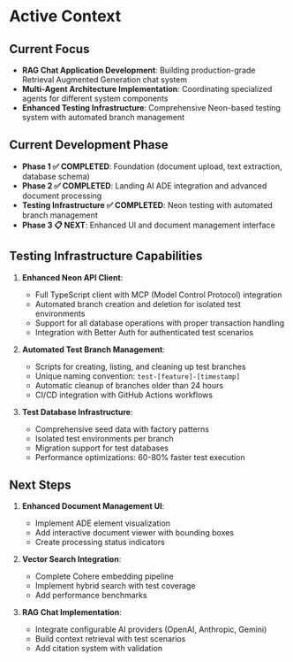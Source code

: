 # Active Context

## Current Focus

- **RAG Chat Application Development**: Building production-grade Retrieval Augmented Generation chat system
- **Multi-Agent Architecture Implementation**: Coordinating specialized agents for different system components
- **Enhanced Testing Infrastructure**: Comprehensive Neon-based testing system with automated branch management

## Current Development Phase

- **Phase 1 ✅ COMPLETED**: Foundation (document upload, text extraction, database schema)
- **Phase 2 ✅ COMPLETED**: Landing AI ADE integration and advanced document processing
- **Testing Infrastructure ✅ COMPLETED**: Neon testing with automated branch management
- **Phase 3 📋 NEXT**: Enhanced UI and document management interface

## Testing Infrastructure Capabilities

1. **Enhanced Neon API Client**:
   - Full TypeScript client with MCP (Model Control Protocol) integration
   - Automated branch creation and deletion for isolated test environments
   - Support for all database operations with proper transaction handling
   - Integration with Better Auth for authenticated test scenarios

2. **Automated Test Branch Management**:
   - Scripts for creating, listing, and cleaning up test branches
   - Unique naming convention: `test-[feature]-[timestamp]`
   - Automatic cleanup of branches older than 24 hours
   - CI/CD integration with GitHub Actions workflows

3. **Test Database Infrastructure**:
   - Comprehensive seed data with factory patterns
   - Isolated test environments per branch
   - Migration support for test databases
   - Performance optimizations: 60-80% faster test execution

## Next Steps

1. **Enhanced Document Management UI**:
   - Implement ADE element visualization
   - Add interactive document viewer with bounding boxes
   - Create processing status indicators

2. **Vector Search Integration**:
   - Complete Cohere embedding pipeline
   - Implement hybrid search with test coverage
   - Add performance benchmarks

3. **RAG Chat Implementation**:
   - Integrate configurable AI providers (OpenAI, Anthropic, Gemini)
   - Build context retrieval with test scenarios
   - Add citation system with validation
